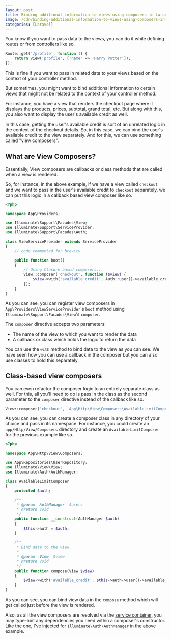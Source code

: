 ```yaml
---
layout: post
title: Binding additional information to views using composers in Laravel
image: /cdn/binding-additional-information-to-views-using-composers-in-laravel.png
categories: [Laravel]
---
```


You know if you want to pass data to the views, you can do it while defining routes or from controllers like so.

```php
Route::get('/profile', function () {
    return view('profile', ['name' => 'Harry Potter']);
});
```

This is fine if you want to pass in related data to your views based on the context of your controller method.

But sometimes, you might want to bind additional information to certain views that might not be related to the context of your controller method.

For instance, you have a view that renders the checkout page where it displays the products, prices, subtotal, grand total, etc. But along with this, you also want to display the user's available credit as well. 

In this case, getting the user's available credit is sort of an unrelated logic in the context of the checkout details. So, in this case, we can bind the user's available credit to the view separately. And for this, we can use something called "view composers".

## What are View Composers?

Essentially, View composers are callbacks or class methods that are called when a view is rendered.

So, for instance, in the above example, if we have a view called `checkout` and we want to pass in the user's available credit to `checkout` separately, we can put this logic in a callback based view composer like so.

```php
<?php

namespace App\Providers;

use Illuminate\Support\Facades\View;
use Illuminate\Support\ServiceProvider;
use Illuminate\Support\Facades\Auth;

class ViewServiceProvider extends ServiceProvider
{
    // code commented for brevity

    public function boot()
    {
        // Using Closure based composers...
        View::composer('checkout', function ($view) {
            $view->with('available_credit', Auth::user()->available_credit);
        });
    }
}
```

As you can see, you can register view composers in `App\Providers\ViewServiceProvider`'s `boot` method using `Illuminate\Support\Facades\View`'s `composer`. 

The `composer` directive accepts two parameters:

- The name of the view to which you want to render the data
- A callback or class which holds the logic to return the data

You can use the `with` method to bind data to the view as you can see. We have seen how you can use a callback in the composer but you can also use classes to hold this separately. 

## Class-based view composers

You can even refactor the composer logic to an entirely separate class as well. For this, all you'll need to do is pass in the class as the second parameter to the `composer` directive instead of the callback like so.

```php
View::composer('checkout', 'App\Http\View\Composers\AvailableLimitComposer');
```

As you can see, you can create a composer class in any directory of your choice and pass in its namespace. For instance, you could create an `app/Http/View/Composers` directory and create an `AvailableLimitComposer` for the previous example like so.

```php
<?php

namespace App\Http\View\Composers;

use App\Repositories\UserRepository;
use Illuminate\View\View;
use Illuminate\Auth\AuthManager;

class AvailableLimitComposer
{
    protected $auth;

    /**
     * @param  AuthManager  $users
     * @return void
     */
    public function __construct(AuthManager $auth)
    {
        $this->auth = $auth;
    }

    /**
     * Bind data to the view.
     *
     * @param  View  $view
     * @return void
     */
    public function compose(View $view)
    {
        $view->with('available_credit', $this->auth->user()->available_credit);
    }
}
```

As you can see, you can bind view data in the `compose` method which will get called just before the view is rendered. 

Also, as all the view composers are resolved via the [service container](https://laravel.com/docs/8.x/container), you may type-hint any dependencies you need within a composer's constructor. Like the one, I've injected for `Illuminate\Auth\AuthManager` in the above example.